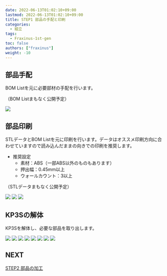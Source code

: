 ```yaml
---
date: 2022-06-13T01:02:10+09:00
lastmod: 2022-06-13T01:02:10+09:00
title: STEP1 部品の手配と印刷
categories:
  - 組立
tags:
  - Fraxinus-1st-gen
toc: false
authors: ["fraxinus"]
weight: -10
---
```


## 部品手配

BOM Listを元に必要部材の手配を行います。

（BOM Listまもなく公開予定）

![](/images/fraxinus-assembly-1-procurement-list.jpg)

## 部品印刷

STLデータとBOM Listを元に印刷を行います。データはオススメ印刷方向に合わせていますので読み込んだままの向きでの印刷を推奨します。  

* 推奨設定
  * 素材：ABS（一部ABS以外のものもあります）
  * 押出幅：0.45mm以上
  * ウォールカウント：3以上

（STLデータまもなく公開予定）

![](/images/fraxinus-assembly-1-print-list.jpg)
![](/images/fraxinus-assembly-1-print-jig.jpg)
![](/images/fraxinus-assembly-1-print-colored.jpg)

## KP3Sの解体

KP3Sを解体し、必要な部品を取り出します。

![](/images/fraxinus-assembly-1-teardown-kp3s-1.jpg)
![](/images/fraxinus-assembly-1-teardown-kp3s-2.jpg)
![](/images/fraxinus-assembly-1-teardown-kp3s-3.jpg)
![](/images/fraxinus-assembly-1-teardown-kp3s-4.jpg)
![](/images/fraxinus-assembly-1-teardown-kp3s-5.jpg)
![](/images/fraxinus-assembly-1-teardown-kp3s-6.jpg)
![](/images/fraxinus-assembly-1-teardown-kp3s-7.jpg)
![](/images/fraxinus-assembly-1-teardown-kp3s-8.jpg)

## NEXT

[STEP2 部品の加工](../step2)
